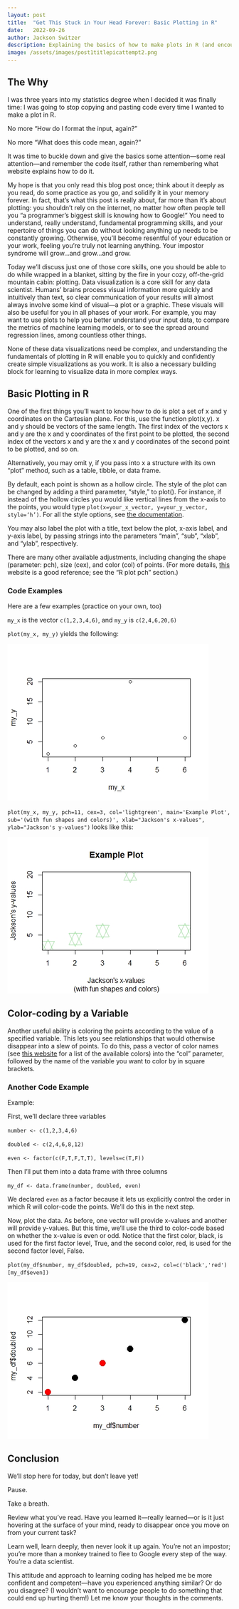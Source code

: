 ```yaml
---
layout: post
title:  "Get This Stuck in Your Head Forever: Basic Plotting in R"
date:   2022-09-26
author: Jackson Switzer
description: Explaining the basics of how to make plots in R (and encouraging you to change the way you think about learning programming)
image: /assets/images/post1titlepicattempt2.png
---
```


## The Why

I was three years into my statistics degree when I decided it was finally time: I was going to stop copying and pasting code every time I wanted to make a plot in R.

No more “How do I format the input, again?”

No more “What does this code mean, again?”

It was time to buckle down and give the basics some attention—some real attention—and remember the code itself, rather than remembering what website explains how to do it.

My hope is that you only read this blog post once; think about it deeply as you read, do some practice as you go, and solidify it in your memory forever. In fact, that’s what this post is really about, far more than it’s about plotting: you shouldn’t rely on the internet, no matter how often people tell you “a programmer’s biggest skill is knowing how to Google!” You need to understand, really understand, fundamental programming skills, and your repertoire of things you can do without looking anything up needs to be constantly growing. Otherwise, you’ll become resentful of your education or your work, feeling you’re truly not learning anything. Your impostor syndrome will grow…and grow…and grow.

Today we’ll discuss just one of those core skills, one you should be able to do while wrapped in a blanket, sitting by the fire in your cozy, off-the-grid mountain cabin: plotting. Data visualization is a core skill for any data scientist. Humans’ brains process visual information more quickly and intuitively than text, so clear communication of your results will almost always involve some kind of visual—a plot or a graphic. These visuals will also be useful for you in all phases of your work. For example, you may want to use plots to help you better understand your input data, to compare the metrics of machine learning models, or to see the spread around regression lines, among countless other things.

None of these data visualizations need be complex, and understanding the fundamentals of plotting in R will enable you to quickly and confidently create simple visualizations as you work. It is also a necessary building block for learning to visualize data in more complex ways.

## Basic Plotting in R

One of the first things you’ll want to know how to do is plot a set of x and y coordinates on the Cartesian plane. For this, use the function plot(x,y). x and y should be vectors of the same length. The first index of the vectors x and y are the x and y coordinates of the first point to be plotted, the second index of the vectors x and y are the x and y coordinates of the second point to be plotted, and so on.

Alternatively, you may omit y, if you pass into x a structure with its own “plot” method, such as a table, tibble, or data frame.

By default, each point is shown as a hollow circle. The style of the plot can be changed by adding a third parameter, “style,” to plot(). For instance, if instead of the hollow circles you would like vertical lines from the x-axis to the points, you would type `plot(x=your_x_vector, y=your_y_vector, style=‘h’)`. For all the style options, see [the documentation](https://www.rdocumentation.org/packages/graphics/versions/3.6.2/topics/plot).

You may also label the plot with a title, text below the plot, x-axis label, and y-axis label, by passing strings into the parameters “main”, “sub”, “xlab”, and “ylab”, respectively.

There are many other available adjustments, including changing the shape (parameter: pch), size (cex), and color (col) of points. (For more details, [this](https://r-coder.com/plot-r/) website is a good reference; see the “R plot pch” section.)

### Code Examples

Here are a few examples (practice on your own, too)

`my_x` is the vector `c(1,2,3,4,6)`, and `my_y` is `c(2,4,6,20,6)`

`plot(my_x, my_y)` yields the following:

![First plot](https://raw.githubusercontent.com/jacksonswitzer/stat386-projects/main/assets/images/post1pic1.jpeg)

`plot(my_x, my_y, pch=11, cex=3, col='lightgreen', main='Example Plot', sub='(with fun shapes and colors)', xlab="Jackson's x-values", ylab="Jackson's y-values")` looks like this:

![Second plot](https://raw.githubusercontent.com/jacksonswitzer/stat386-projects/main/assets/images/post1pic2.jpeg)

## Color-coding by a Variable

Another useful ability is coloring the points according to the value of a specified variable. This lets you see relationships that would otherwise disappear into a slew of points. To do this, pass a vector of color names (see [this website](http://www.sthda.com/english/wiki/colors-in-r) for a list of the available colors) into the “col” parameter, followed by the name of the variable you want to color by in square brackets.

### Another Code Example

Example:

First, we’ll declare three variables

`number <- c(1,2,3,4,6)`

`doubled <- c(2,4,6,8,12)`

`even <- factor(c(F,T,F,T,T), levels=c(T,F))`

Then I’ll put them into a data frame with three columns

`my_df <- data.frame(number, doubled, even)`

We declared `even` as a factor because it lets us explicitly control the order in which R will color-code the points. We’ll do this in the next step.

Now, plot the data. As before, one vector will provide x-values and another will provide y-values. But this time, we’ll use the third to color-code based on whether the x-value is even or odd. Notice that the first color, black, is used for the first factor level, True, and the second color, red, is used for the second factor level, False.

`plot(my_df$number, my_df$doubled, pch=19, cex=2, col=c('black','red')[my_df$even])`

![Third plot](https://raw.githubusercontent.com/jacksonswitzer/stat386-projects/main/assets/images/post1pic3.jpeg)

## Conclusion

We’ll stop here for today, but don’t leave yet!

Pause.

Take a breath.

Review what you’ve read. Have you learned it—really learned—or is it just hovering at the surface of your mind, ready to disappear once you move on from your current task?

Learn well, learn deeply, then never look it up again. You’re not an impostor; you’re more than a monkey trained to flee to Google every step of the way. You’re a data scientist.

This attitude and approach to learning coding has helped me be more confident and competent—have you experienced anything similar? Or do you disagree? (I wouldn’t want to encourage people to do something that could end up hurting them!) Let me know your thoughts in the comments.
